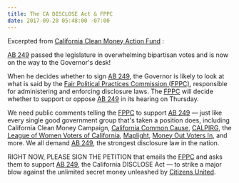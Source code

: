 ```yaml
---
title: The CA DISCLOSE Act & FPPC
date: 2017-09-20 05:48:00 -07:00
---
```


Excerpted from [California Clean Money Action Fund](http://www.cacleanaction.org/) :

[AB 249](https://leginfo.legislature.ca.gov/faces/billNavClient.xhtml?bill_id=201720180AB249) passed the legislature in overwhelming bipartisan votes and is now on the way to the Governor's desk!

When he decides whether to sign [AB 249](https://leginfo.legislature.ca.gov/faces/billNavClient.xhtml?bill_id=201720180AB249), the Governor is likely to look at what is said by the [Fair Political Practices Commission (FPPC)](http://www.fppc.ca.gov/), responsible for administering and enforcing disclosure laws.  The [FPPC](http://www.fppc.ca.gov/) will decide whether to support or oppose [AB 249](https://leginfo.legislature.ca.gov/faces/billNavClient.xhtml?bill_id=201720180AB249) in its hearing on Thursday.

We need public comments telling the [FPPC](http://www.fppc.ca.gov/) to support [AB 249](https://leginfo.legislature.ca.gov/faces/billNavClient.xhtml?bill_id=201720180AB249) — just like every single good government group that's taken a position does, including California Clean Money Campaign, [California Common Cause](http://www.commoncause.org/states/california/about/?referrer=https://www.google.com/), [CALPIRG](http://www.calpirg.org/home), the [League of Women Voters of California](https://lwvc.org/), [Maplight](https://maplight.org/), [Money Out Voters In](http://www.moneyoutvotersin.org/), and more.  We all demand [AB 249](https://leginfo.legislature.ca.gov/faces/billNavClient.xhtml?bill_id=201720180AB249), the strongest disclosure law in the nation.

RIGHT NOW, PLEASE SIGN THE PETITION that emails the [FPPC](http://www.fppc.ca.gov/) and asks them to support [AB 249](https://leginfo.legislature.ca.gov/faces/billNavClient.xhtml?bill_id=201720180AB249), the California DISCLOSE Act — to strike a major blow against the unlimited secret money unleashed by [Citizens United](https://en.wikipedia.org/wiki/Citizens_United_v._FEC).